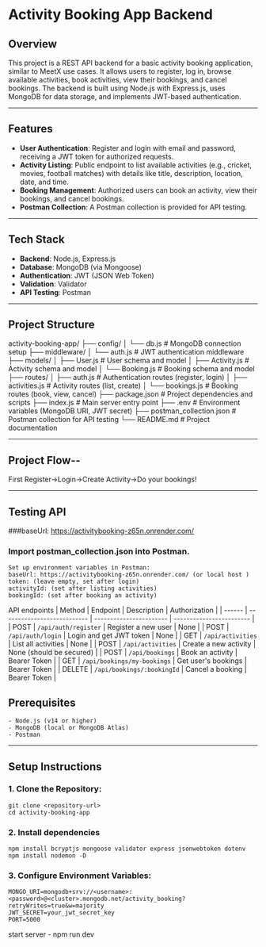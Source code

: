 # Activity Booking App Backend

## Overview

This project is a REST API backend for a basic activity booking application, similar to MeetX use cases. It allows users to register, log in, browse available activities, book activities, view their bookings, and cancel bookings. The backend is built using Node.js with Express.js, uses MongoDB for data storage, and implements JWT-based authentication.

---

## Features

- **User Authentication**: Register and login with email and password, receiving a JWT token for authorized requests.
- **Activity Listing**: Public endpoint to list available activities (e.g., cricket, movies, football matches) with details like title, description, location, date, and time.
- **Booking Management**: Authorized users can book an activity, view their bookings, and cancel bookings.
- **Postman Collection**: A Postman collection is provided for API testing.

---

## Tech Stack

- **Backend**: Node.js, Express.js  
- **Database**: MongoDB (via Mongoose)  
- **Authentication**: JWT (JSON Web Token)
- **Validation**: Validator 
- **API Testing**: Postman

---

## Project Structure

activity-booking-app/
├── config/
│   └── db.js              # MongoDB connection setup
├── middleware/
│   └── auth.js            # JWT authentication middleware
├── models/
│   ├── User.js            # User schema and model
│   ├── Activity.js        # Activity schema and model
│   └── Booking.js         # Booking schema and model
├── routes/
│   ├── auth.js            # Authentication routes (register, login)
│   ├── activities.js      # Activity routes (list, create)
│   └── bookings.js        # Booking routes (book, view, cancel)
├── package.json           # Project dependencies and scripts
├── index.js              # Main server entry point
├── .env                   # Environment variables (MongoDB URI, JWT secret)
├── postman_collection.json # Postman collection for API testing
└── README.md              # Project documentation

---

## Project Flow--

First Register->Login->Create Activity->Do your bookings!


---

## Testing API

###baseUrl: https://activitybooking-z65n.onrender.com/


### Import postman_collection.json into Postman.
    Set up environment variables in Postman:
    baseUrl: https://activitybooking-z65n.onrender.com/ (or local host )
    token: (leave empty, set after login)
    activityId: (set after listing activities)
    bookingId: (set after booking an activity)

API endpoints
| Method | Endpoint                    | Description             | Authorization            |
| ------ | --------------------------- | ----------------------- | ------------------------ |
| POST   | `/api/auth/register`        | Register a new user     | None                     |
| POST   | `/api/auth/login`           | Login and get JWT token | None                     |
| GET    | `/api/activities`           | List all activities     | None                     |
| POST   | `/api/activities`           | Create a new activity   | None (should be secured) |
| POST   | `/api/bookings`             | Book an activity        | Bearer Token             |
| GET    | `/api/bookings/my-bookings` | Get user's bookings     | Bearer Token             |
| DELETE | `/api/bookings/:bookingId`  | Cancel a booking        | Bearer Token             |



## Prerequisites
    - Node.js (v14 or higher)
    - MongoDB (local or MongoDB Atlas)
    - Postman

---

## Setup Instructions

### 1. Clone the Repository:

    git clone <repository-url>
    cd activity-booking-app

### 2. Install dependencies

    npm install bcryptjs mongoose validator express jsonwebtoken dotenv
    npm install nodemon -D

### 3. Configure Environment Variables:

    MONGO_URI=mongodb+srv://<username>:<password>@<cluster>.mongodb.net/activity_booking?retryWrites=true&w=majority
    JWT_SECRET=your_jwt_secret_key
    PORT=5000

start server - npm run dev







